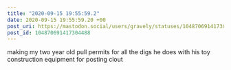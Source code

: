 ```yaml
---
title: "2020-09-15 19:55:59.2"
date: 2020-09-15 19:55:59.20 +00
post_uri: https://mastodon.social/users/gravely/statuses/104870691417304488
post_id: 104870691417304488
---
```

making my two year old pull permits for all the digs he does with his toy construction equipment for posting clout


